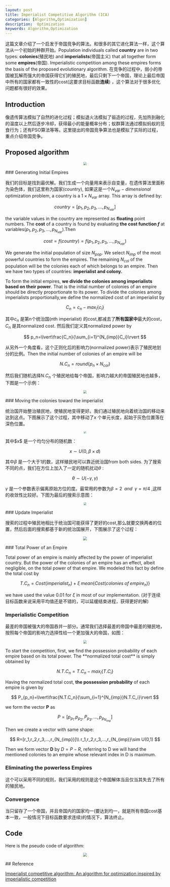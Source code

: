 ```yaml
---
layout: post
title: Imperialist Competitive Algorithm (ICA)
categories: [Algorithm,Optimization]
description:  Optimization
keywords: Algorithm,Optimization
---
```


这篇文章介绍了一个启发于帝国竞争的算法。和很多的其它进化算法一样，这个算法从一个初始的种群开始。Population individuals called **country** are in two types: **colonies**(殖民地) and **imperialists**(帝国主义) that all together form some **empires**(帝国). Imperialistic competition among these empires forms the basis of the proposed evolutionary algorithm. 在竞争的过程中，弱小的帝国被瓦解而强大的帝国获得它们的殖民地，最后只剩下一个帝国，理论上最后帝国中所有的国家都有一致性的cost(这要求目标函数**连续**) ，这个算法对于很多优化问题都有很好的效果。

## Introduction

像遗传算法模拟了自然的进化过程；模拟退火法模拟了锻造的过程，先加热到融化的温度以上然后逐步冷却，获得最小的能量概率分布；蚁群算法通过模拟蚂蚁的觅食行为；还有PSO算法等等。这里提出的帝国竞争算法也是模拟了实际的过程，重点介绍帝国竞争。

## Proposed algorithm
<p align="center">
<img src="/images/Algorithm/ICA/FlowChart.PNG" style="zoom:65%"/>
</p>
### Generating Initial Empires

我们的目标是找到最优解。我们生成一个向量用来表示自变量，在遗传算法里面称为染色体，我们这里称为国家(country), 如果这是一个$N_{var}-dimensional$ optimization problem, a country is a $1\times N_{var}$ array. This array is defined by: 

$$
country=[p_1,p_2,p_3,...,p_{N_{var}}]
$$

the variable values in the country are represented as **floating** point numbers. The **cost** of a country is found by evaluating **the cost function $f$** at variables($p_1,p_2,p_3,...,p_{N_{var}}$).Then

$$
cost=f(country)=f(p_1,p_2,p_3,...,p_{N_{var}})
$$

We generate the initial population of size $N_{pop}$. We select $N_{imp}$ of the most powerful countries to form the empires. The remaining $N_{col}$ of the population will be the colonies each of which belongs to an empire. Then we have two types of countries: **imperialist and colony.**

To form the initial empires, **we divide the colonies among imperialists based on their power**. That is the initial number of colonies of an empire should be directly proportionate to its power. To divide the colonies among imperialists proportionally,we define the normalized cost of an imperialist by

$$
C_n=c_n-max_i\{c_i\}
$$

其中$c_n$ 是第n个统治国(nth imperialist) 的cost,都减去了**所有国家中**最大的cost，$C_n$ 是其normalized cost. 然后我们定义其normalized power by

$$
p_n=\lvert\frac{C_n}{\sum_{i=1}^{N_{imp}}C_i}\rvert
$$

从另外一个角度看，这个正则化后的影响力(normalized power)表示了殖民地划分的比例。Then the initial number of colonies of an empire will be

$$
N.C_n=round\{p_n\times N_{col}\}
$$

然后我们随机选择$N.C_n$ 个殖民地给每个帝国，影响力越大的帝国殖民地也越多，下图是一个示例：
<p align="center">
<img src="/images/Algorithm/ICA/InitialEmpires.PNG" style="zoom:65%"/>
</p>
### Moving the colonies toward the imperialist

统治国开始整治殖民地，使殖民地变得更好。我们通过殖民地向着统治国的移动来达到这点。下图展示了这个过程，其中移动了$x$ 个单元长度，起始于灰色位置落在深色位置。
<p align="center">
<img src="/images/Algorithm/ICA/Moving.PNG" style="zoom:45%"/>
</p>
其中$x$ 是一个均匀分布的随机数：

$$
x\sim U(0,\beta\times d)
$$

其中$\beta$ 是一个大于1的数，这样殖民地可以靠近统治国from both sides. 为了搜索不同的点，我们在方位上加入了一定的随机扰动$\theta$ : 

$$
\theta \sim U(-\gamma,\gamma)
$$

$\gamma$ 是一个参数表示偏离原始方位的度。最常用的参数为$\beta=2\;\;and\;\;\gamma=\pi/4$ ,这样的收敛性比较好。下图为最后的搜索示意图：
<p align="center">
<img src="/images/Algorithm/ICA/MovingModify.PNG" style="zoom:55%"/>
</p>
### Update Imperialist

搜索的过程中殖民地相比于统治国可能获得了更好的cost,那么就要交换两者的位置，然后后面的搜索都基于新的统治国展开，下图展示了这个过程：
<p align="center">
<img src="/images/Algorithm/ICA/Exchange.PNG" style="zoom:75%"/>
</p>
### Total Power of an Empire

Total power of an empire is mainly affected by the power of imperialist country. But the power of the colonies of an empire has an effect, albeit negligible, on the total power of that empire. We modeled this fact by define the total cost by

$$
T.C_n=Cost(imperialist_n)+\xi \;mean\{Cost(colonies\;of\;empire_n)\}
$$

we have used the value 0.01 for $\xi$ in most of our implementation. (对于连续目标函数来说采用平均值还是不错的，可以延缓结束进程，获得更好的解)

### Imperialistic Competition

最差的帝国被强大的帝国吞并一部分。通常我们选择最差的帝国中最差的殖民地，按照每个帝国的影响力选择性给一个更加强大的帝国，如图：
<p align="center">
<img src="/images/Algorithm/ICA/Competition.PNG" style="zoom:65%"/>
</p>
To start the competition, first, we find the possession probability of each empire based on  its total power. The **normalized total cost** is simply obtained by

$$
N.T.C_n=T.C_n-max_i\{T.C_i\}
$$

Having the normalized total cost, **the possession probability** of each empire is given by

$$
P_{p_n}=\lvert\frac{N.T.C_n}{\sum_{i=1}^{N_{imp}}N.T.C_i}\rvert
$$

we form the vector **P** as 

$$
P=[p_{p_1}.p_{p_2},P_{p_3},...,p_{p_{N_{imp}}}]
$$

Then we create a vector with same shape:

$$
R=[r_1,r_2,r_3,...,r_{N_{imp}}]\\
r_1,r_2,r_3,...,r_{N_{imp}}\sim U(0,1)
$$

Then we form vector **D** by $D=P-R$, referring to D we will hand the mentioned colonies to an empire whose relevant index in D is maximum.

### Eliminating the powerless Empires

这个可以采用不同的规则，我们采用的规则是这个帝国解体当且仅当其失去了所有的殖民地。

### Convergence

当只留存了一个帝国，并且帝国内的国家均一(要达到均一，就是所有帝国cost基本一致，一般情况下目标函数要求连续)的情况下，算法终止。

## Code

Here is the pseudo code of algorithm:
<p align="center">
<img src="/images/Algorithm/ICA/Code.PNG" style="zoom:75%"/>
</p>
## Reference

[Imperialist competitive algorithm: An algorithm for optimization inspired by imperialistic competition](http://ieeexplore.ieee.org/abstract/document/4425083/)